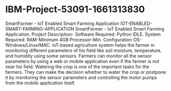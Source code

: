 # IBM-Project-53091-1661313830
SmartFarmer - IoT Enabled Smart Farming Application
IOT-ENABLED-SMART-FARMING-APPLICATION
 SmartFarmer - IoT Enabled Smart Farming Application. Project Description- Software Required: Python IDLE. System Required: RAM-Minimum 4GB Processor-Min. Configuration OS-Windows/Linux/MAC. IoT-based agriculture system helps the farmer in monitoring different parameters of his field like soil moisture, temperature, and humidity using some sensors. Farmers can monitor all the sensor parameters by using a web or mobile application even if the farmer is not near his field. Watering the crop is one of the important tasks for the farmers. They can make the decision whether to water the crop or postpone it by monitoring the sensor parameters and controlling the motor pumps from the mobile application itself.
